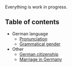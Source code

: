 
Everything is work in progress.

Table of contents
-

* German language
    * [Pronunciation](Pronunciation.md)
    * [Grammatical gender](Grammatical-Gender.md)
* Other
    * [German citizenship](German-Citizenship.md)
    * [Marriage in Germany](Marriage-in-Germany.md)














